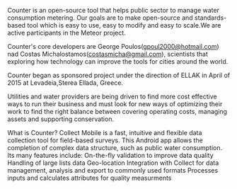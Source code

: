 Counter is an open-source  tool that helps public sector to manage water consumption metering. Our goals are to make open-source and standards-based tool which is easy to use, easy to modify and easy to scale.We are active participants in the Meteor project.

Counter's core developers are George Poulos(gpoul2000@hotmail.com) nad Costas Michalostamos(costasmicha@gmail.com), scientists that exploring how technology can improve the tools for cities around the world.

Counter began as  sponsored  project under the direction of ELLAK in April of 2015 at Levadeia,Sterea Ellada, Greece.

Utilities and water providers are being driven to find more cost effective ways to run their business and must look for new ways of optimizing their work to find the right balance between covering operating costs, 
managing assets and supporting conservation.

What is Counter?
Collect Mobile is a fast, intuitive and flexible data collection tool for field-based surveys.
This Android app allows the completion of complex data structure, such as public water consumption. Its many features include:
On-the-fly validation to improve data quality
Handling of large lists data
Geo-location
Integration with Collect for data management, analysis and export to commonly used formats
Processes inputs and calculates attributes for quality measurments
